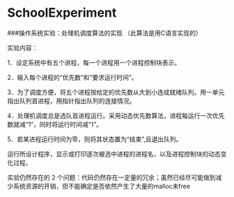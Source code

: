 # SchoolExperiment

###操作系统实验：处理机调度算法的实现  （此算法是用C语言实现的）

实验内容：

1．设定系统中有五个进程，每一个进程用一个进程控制块表示。

2．输入每个进程的“优先数”和“要求运行时间”。

3．为了调度方便，将五个进程按给定的优先数从大到小连成就绪队列。用一单元指出队列首进程，用指针指出队列的连接情况。

4．处理机调度总是选队首进程运行。采用动态优先数算法，进程每运行一次优先数就减“1”，同时将运行时间减“1”。

5．若某进程运行时间为零，则将其状态置为“结束”,且退出队列。

运行所设计程序，显示或打印逐次被选中进程的进程名，以及进程控制块的动态变化过程。

实验仍然存在的 2 个问题：代码仍然存在一定量的冗余；虽然已经尽可能做到减少系统资源的开销，但不能确定是否依然产生了大量的malloc未free
